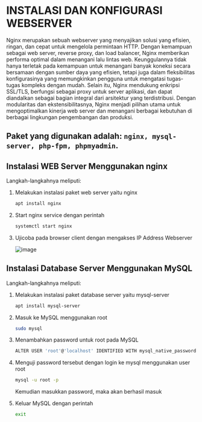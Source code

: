 <h1>INSTALASI DAN KONFIGURASI WEBSERVER</h1>

Nginx merupakan sebuah webserver yang menyajikan solusi yang efisien, ringan, dan cepat untuk mengelola permintaan HTTP. Dengan kemampuan sebagai web server, reverse proxy, dan load balancer, Nginx memberikan performa optimal dalam menangani lalu lintas web. Keunggulannya tidak hanya terletak pada kemampuan untuk menangani banyak koneksi secara bersamaan dengan sumber daya yang efisien, tetapi juga dalam fleksibilitas konfigurasinya yang memungkinkan pengguna untuk mengatasi tugas-tugas kompleks dengan mudah. Selain itu, Nginx mendukung enkripsi SSL/TLS, berfungsi sebagai proxy untuk server aplikasi, dan dapat diandalkan sebagai bagian integral dari arsitektur yang terdistribusi. Dengan modularitas dan ekstensibilitasnya, Nginx menjadi pilihan utama untuk mengoptimalkan kinerja web server dan menangani berbagai kebutuhan di berbagai lingkungan pengembangan dan produksi.

## Paket yang digunakan adalah: `nginx, mysql-server, php-fpm, phpmyadmin`.

<h2>Instalasi WEB Server Menggunakan nginx</h2>

Langkah-langkahnya meliputi:
1. Melakukan instalasi paket web server yaitu nginx
   ```sh
   apt install nginx
   ```
   
2. Start nginx service dengan perintah

    ```sh
    systemctl start nginx
    ```
3. Ujicoba pada browser client dengan mengakses IP Address Webserver

    ![image](https://github.com/rodipisroi/LinuxServer/assets/104636035/acf7d28d-7029-4a7c-b3bd-74c12e8f2944)

<h2>Instalasi Database Server Menggunakan MySQL</h2>

Langkah-langkahnya meliputi:
1. Melakukan instalasi paket database server yaitu mysql-server
   ```sh
   apt install mysql-server
   ```
   
2. Masuk ke MySQL menggunakan root
   ```sh
   sudo mysql
   ```
   
3. Menambahkan password untuk root pada MySQL
   ```sh
   ALTER USER 'root'@'localhost' IDENTIFIED WITH mysql_native_password BY 'Password_anda!?3';
   ```

4. Menguji password tersebut dengan login ke mysql menggunakan user root
   ```sh
   mysql -u root -p
   ```
   Kemudian masukkan password, maka akan berhasil masuk

5. Keluar MySQL dengan perintah
   ```sh
   exit
   ```
